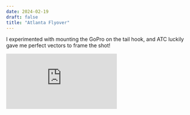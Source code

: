 ```yaml
---
date: 2024-02-19
draft: false
title: "Atlanta Flyover"
---
```

I experimented with mounting the GoPro on the tail hook, and ATC luckily gave me perfect vectors to frame the shot!
<div class="aspect-ratio-container">
  <iframe src="https://www.youtube.com/embed/PN6hOuPbaJA?si=ygDYjTTDZRdgF2A3" title="YouTube video player" frameborder="0" allow="accelerometer; autoplay; clipboard-write; encrypted-media; gyroscope; picture-in-picture; web-share" referrerpolicy="strict-origin-when-cross-origin" allowfullscreen></iframe>
</div>
<!--more-->